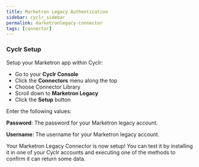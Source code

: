```yaml
---
title: Marketron Legacy Authentication
sidebar: cyclr_sidebar
permalink: marketronlegacy-connector
tags: [connector]
---
```


### Cyclr Setup

Setup your Marketron app within Cyclr:

*   Go to your **Cyclr Console**
*   Click the **Connectors** menu along the top
*   Choose Connector Library
*   Scroll down to **Marketron Legacy**
*   Click the **Setup** button

Enter the following values:

**Password**:  The password for your Marketron legacy account.

**Username**:  The username for your Marketron legacy account.


Your Marketron Legacy Connector is now setup! You can test it by installing it in one of your Cyclr accounts and executing one of the methods to confirm it can return some data.
